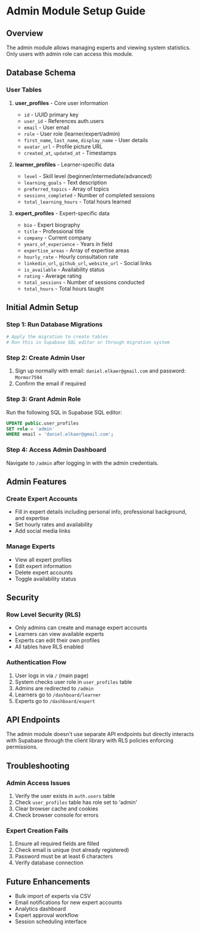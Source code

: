 # Admin Module Setup Guide

## Overview
The admin module allows managing experts and viewing system statistics. Only users with admin role can access this module.

## Database Schema

### User Tables
1. **user_profiles** - Core user information
   - `id` - UUID primary key
   - `user_id` - References auth.users
   - `email` - User email
   - `role` - User role (learner/expert/admin)
   - `first_name`, `last_name`, `display_name` - User details
   - `avatar_url` - Profile picture URL
   - `created_at`, `updated_at` - Timestamps

2. **learner_profiles** - Learner-specific data
   - `level` - Skill level (beginner/intermediate/advanced)
   - `learning_goals` - Text description
   - `preferred_topics` - Array of topics
   - `sessions_completed` - Number of completed sessions
   - `total_learning_hours` - Total hours learned

3. **expert_profiles** - Expert-specific data
   - `bio` - Expert biography
   - `title` - Professional title
   - `company` - Current company
   - `years_of_experience` - Years in field
   - `expertise_areas` - Array of expertise areas
   - `hourly_rate` - Hourly consultation rate
   - `linkedin_url`, `github_url`, `website_url` - Social links
   - `is_available` - Availability status
   - `rating` - Average rating
   - `total_sessions` - Number of sessions conducted
   - `total_hours` - Total hours taught

## Initial Admin Setup

### Step 1: Run Database Migrations
```bash
# Apply the migration to create tables
# Run this in Supabase SQL editor or through migration system
```

### Step 2: Create Admin User
1. Sign up normally with email: `daniel.elkaer@gmail.com` and password: `Mormor7594`
2. Confirm the email if required

### Step 3: Grant Admin Role
Run the following SQL in Supabase SQL editor:
```sql
UPDATE public.user_profiles 
SET role = 'admin' 
WHERE email = 'daniel.elkaer@gmail.com';
```

### Step 4: Access Admin Dashboard
Navigate to `/admin` after logging in with the admin credentials.

## Admin Features

### Create Expert Accounts
- Fill in expert details including personal info, professional background, and expertise
- Set hourly rates and availability
- Add social media links

### Manage Experts
- View all expert profiles
- Edit expert information
- Delete expert accounts
- Toggle availability status

## Security

### Row Level Security (RLS)
- Only admins can create and manage expert accounts
- Learners can view available experts
- Experts can edit their own profiles
- All tables have RLS enabled

### Authentication Flow
1. User logs in via `/` (main page)
2. System checks user role in `user_profiles` table
3. Admins are redirected to `/admin`
4. Learners go to `/dashboard/learner`
5. Experts go to `/dashboard/expert`

## API Endpoints

The admin module doesn't use separate API endpoints but directly interacts with Supabase through the client library with RLS policies enforcing permissions.

## Troubleshooting

### Admin Access Issues
1. Verify the user exists in `auth.users` table
2. Check `user_profiles` table has role set to 'admin'
3. Clear browser cache and cookies
4. Check browser console for errors

### Expert Creation Fails
1. Ensure all required fields are filled
2. Check email is unique (not already registered)
3. Password must be at least 6 characters
4. Verify database connection

## Future Enhancements
- Bulk import of experts via CSV
- Email notifications for new expert accounts
- Analytics dashboard
- Expert approval workflow
- Session scheduling interface